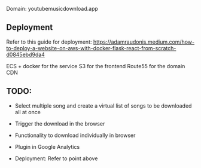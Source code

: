 Domain: youtubemusicdownload.app

## Deployment

Refer to this guide for deployment: 
https://adamraudonis.medium.com/how-to-deploy-a-website-on-aws-with-docker-flask-react-from-scratch-d0845ebd9da4

ECS + docker for the service
S3 for the frontend
Route55 for the domain
CDN

## TODO:


- Select multiple song and create a virtual list of songs to be downloaded all at once

- Trigger the download in the browser

- Functionality to download individually in browser

- Plugin in Google Analytics

- Deployment: Refer to point above